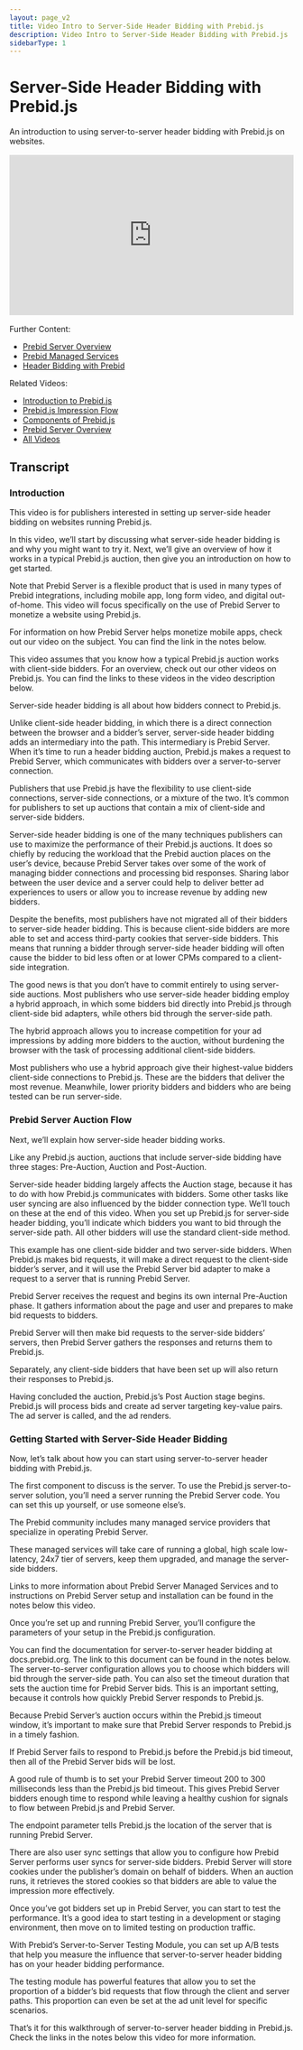 ```yaml
---
layout: page_v2
title: Video Intro to Server-Side Header Bidding with Prebid.js
description: Video Intro to Server-Side Header Bidding with Prebid.js
sidebarType: 1
---
```


# Server-Side Header Bidding with Prebid.js

An introduction to using server-to-server header bidding with Prebid.js on websites.

<div style="padding:56.25% 0 0 0;margin: 1rem 0;position:relative;"><iframe src="https://player.vimeo.com/video/922780542?h=f7d8e81488&amp;badge=0&amp;autopause=0&amp;player_id=0&amp;app_id=58479" frameborder="0" allow="autoplay; fullscreen; picture-in-picture; clipboard-write" style="position:absolute;top:0;left:0;width:100%;height:100%;" title="Server-Side Header Bidding with Prebid.js"></iframe></div><script src="https://player.vimeo.com/api/player.js"></script>

<p/>
Further Content:

- [Prebid Server Overview](/prebid-server/overview/prebid-server-overview.html)
- [Prebid Managed Services](https://prebid.org/managed-services/)
- [Header Bidding with Prebid](/overview/intro.html#header-bidding-with-prebid)

Related Videos:

- [Introduction to Prebid.js](/prebid/prebidjs-video.html)
- [Prebid.js Impression Flow](/prebid/prebidjs-flow-video.html)
- [Components of Prebid.js](/prebid/prebidjs-components-video.html)
- [Prebid Server Overview](/prebid-server/overview/prebid-server-overview-video.html)
- [All Videos](/overview/all-videos.html)

## Transcript

### Introduction

This video is for publishers interested in setting up server-side header bidding on websites running Prebid.js.

In this video, we’ll start by discussing what server-side header bidding is and why you might want to try it. Next, we’ll give an overview of how it works in a typical Prebid.js auction, then give you an introduction on how to get started.

Note that Prebid Server is a flexible product that is used in many types of Prebid integrations, including mobile app, long form video, and digital out-of-home. This video will focus specifically on the use of Prebid Server to monetize a website using Prebid.js.

For information on how Prebid Server helps monetize mobile apps, check out our video on the subject. You can find the link in the notes below.

This video assumes that you know how a typical Prebid.js auction works with client-side bidders. For an overview, check out our other videos on Prebid.js. You can find the links to these videos in the video description below.

Server-side header bidding is all about how bidders connect to Prebid.js. 

Unlike client-side header bidding, in which there is a direct connection between the browser and a bidder’s server, server-side header bidding adds an intermediary into the path. This intermediary is Prebid Server. When it’s time to run a header bidding auction, Prebid.js makes a request to Prebid Server, which communicates with bidders over a server-to-server connection.

Publishers that use Prebid.js have the flexibility to use client-side connections, server-side connections, or a mixture of the two. It’s common for publishers to set up auctions that contain a mix of client-side and server-side bidders.

Server-side header bidding is one of the many techniques publishers can use to maximize the performance of their Prebid.js auctions. It does so chiefly by reducing the workload that the Prebid auction places on the user’s device, because Prebid Server takes over some of the work of managing bidder connections and processing bid responses. Sharing labor between the user device and a server could help to deliver better ad experiences to users or allow you to increase revenue by adding new bidders.

Despite the benefits, most publishers have not migrated all of their bidders to server-side header bidding. This is because client-side bidders are more able to set and access third-party cookies that server-side bidders. This means that running a bidder through server-side header bidding will often cause the bidder to bid less often or at lower CPMs compared to a client-side integration.

The good news is that you don’t have to commit entirely to using server-side auctions. Most publishers who use server-side header bidding employ a hybrid approach, in which some bidders bid directly into Prebid.js through client-side bid adapters, while others bid through the server-side path.

The hybrid approach allows you to increase competition for your ad impressions by adding more bidders to the auction, without burdening the browser with the task of processing additional client-side bidders.

Most publishers who use a hybrid approach give their highest-value bidders client-side connections to Prebid.js. These are the bidders that deliver the most revenue. Meanwhile, lower priority bidders and bidders who are being tested can be run server-side.

### Prebid Server Auction Flow

Next, we’ll explain how server-side header bidding works.

Like any Prebid.js auction, auctions that include server-side bidding have three stages: Pre-Auction, Auction and Post-Auction.

Server-side header bidding largely affects the Auction stage, because it has to do with how Prebid.js communicates with bidders. Some other tasks like user syncing are also influenced by the bidder connection type. We’ll touch on these at the end of this video.
When you set up Prebid.js for server-side header bidding, you’ll indicate which bidders you want to bid through the server-side path. All other bidders will use the standard client-side method.

This example has one client-side bidder and two server-side bidders. When Prebid.js makes bid requests, it will make a direct request to the client-side bidder’s server, and it will use the Prebid Server bid adapter to make a request to a server that is running Prebid Server.

Prebid Server receives the request and begins its own internal Pre-Auction phase. It gathers information about the page and user and prepares to make bid requests to bidders.

Prebid Server will then make bid requests to the server-side bidders’ servers, then Prebid Server gathers the responses and returns them to Prebid.js.

Separately, any client-side bidders that have been set up will also return their responses to Prebid.js.

Having concluded the auction, Prebid.js’s Post Auction stage begins. Prebid.js will process bids and create ad server targeting key-value pairs. The ad server is called, and the ad renders.

### Getting Started with Server-Side Header Bidding

Now, let’s talk about how you can start using server-to-server header bidding with Prebid.js.

The first component to discuss is the server. To use the Prebid.js server-to-server solution, you’ll need a server running the Prebid Server code. You can set this up yourself, or use someone else’s.

The Prebid community includes many managed service providers that specialize in operating Prebid Server. 

These managed services will take care of running a global, high scale low-latency, 24x7 tier of servers, keep them upgraded, and manage the server-side bidders.

Links to more information about Prebid Server Managed Services and to instructions on Prebid Server setup and installation can be found in the notes below this video.

Once you’re set up and running Prebid Server, you’ll configure the parameters of your setup in the Prebid.js configuration.

You can find the documentation for server-to-server header bidding at docs.prebid.org. The link to this document can be found in the notes below. The server-to-server configuration allows you to choose which bidders will bid through the server-side path. You can also set the timeout duration that sets the auction time for Prebid Server bids. This is an important setting, because it controls how quickly Prebid Server responds to Prebid.js.

Because Prebid Server’s auction occurs within the Prebid.js timeout window, it’s important to make sure that Prebid Server responds to Prebid.js in a timely fashion. 

If Prebid Server fails to respond to Prebid.js before the Prebid.js bid timeout, then all of the Prebid Server bids will be lost.

A good rule of thumb is to set your Prebid Server timeout 200 to 300 milliseconds less than the Prebid.js bid timeout. This gives Prebid Server bidders enough time to respond while leaving a healthy cushion for signals to flow between Prebid.js and Prebid Server.

The endpoint parameter tells Prebid.js the location of the server that is running Prebid Server.

There are also user sync settings that allow you to configure how Prebid Server performs user syncs for server-side bidders. Prebid Server will store cookies under the publisher’s domain on behalf of bidders. When an auction runs, it retrieves the stored cookies so that bidders are able to value the impression more effectively.

Once you’ve got bidders set up in Prebid Server, you can start to test the performance. It’s a good idea to start testing in a development or staging environment, then move on to limited testing on production traffic.

With Prebid’s Server-to-Server Testing Module, you can set up A/B tests that help you measure the influence that server-to-server header bidding has on your header bidding performance.

The testing module has powerful features that allow you to set the proportion of a bidder’s bid requests that flow through the client and server paths. This proportion can even be set at the ad unit level for specific scenarios.

That’s it for this walkthrough of server-to-server header bidding in Prebid.js. Check the links in the notes below this video for more information.
